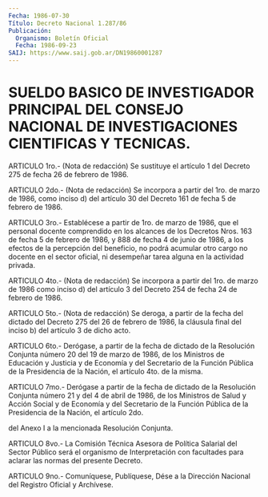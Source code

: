 ```yaml
---
Fecha: 1986-07-30
Título: Decreto Nacional 1.287/86
Publicación:
  Organismo: Boletín Oficial
  Fecha: 1986-09-23
SAIJ: https://www.saij.gob.ar/DN19860001287
---
```

# SUELDO BASICO DE INVESTIGADOR PRINCIPAL DEL CONSEJO NACIONAL DE INVESTIGACIONES CIENTIFICAS Y TECNICAS.

<a id="1"></a>
ARTICULO 1ro.- (Nota de redacción) Se sustituye el artículo 1 del Decreto 275 de fecha 26 de febrero de 1986.

<a id="2"></a>
ARTICULO 2do.- (Nota de redacción) Se incorpora a partir del 1ro. de marzo de 1986, como inciso d) del artículo 30 del Decreto 161 de fecha 5 de febrero de 1986.

<a id="3"></a>
ARTICULO 3ro.- Establécese a partir de 1ro. de marzo de 1986, que el personal docente comprendido en los alcances de los Decretos Nros. 163 de fecha 5 de febrero de 1986, y 888 de fecha 4 de junio de 1986, a los efectos de la percepción del beneficio, no podrá acumular otro cargo no docente en el sector oficial, ni desempeñar tarea alguna en la actividad privada.

<a id="4"></a>
ARTICULO 4to.- (Nota de redacción) Se incorpora a partir del 1ro. de marzo de 1986 como inciso d) del artículo 3 del Decreto 254 de fecha 24 de febrero de 1986.

<a id="5"></a>
ARTICULO 5to.- (Nota de redacción) Se deroga, a partir de la fecha del dictado del Decreto 275 del 26 de febrero de 1986, la cláusula final del inciso b) del artículo 3 de dicho acto.

<a id="6"></a>
ARTICULO 6to.- Derógase, a partir de la fecha de dictado de la Resolución Conjunta número 20 del 19 de marzo de 1986, de los Ministros de Educación y Justicia y de Economía y del Secretario de la Función Pública de la Presidencia de la Nación, el artículo 4to. de la misma.

<a id="7"></a>
ARTICULO 7mo.- Derógase a partir de la fecha de dictado de la Resolución Conjunta número 21 y del 4 de abril de 1986, de los Ministros de Salud y Acción Social y de Economía y del Secretario de la Función Pública de la Presidencia de la Nación, el artículo 2do.

del Anexo I a la mencionada Resolución Conjunta.

<a id="8"></a>
ARTICULO 8vo.- La Comisión Técnica Asesora de Política Salarial del Sector Público será el organismo de Interpretación con facultades para aclarar las normas del presente Decreto.

<a id="9"></a>
ARTICULO 9no.- Comuníquese, Publíquese, Dése a la Dirección Nacional del Registro Oficial y Archívese.